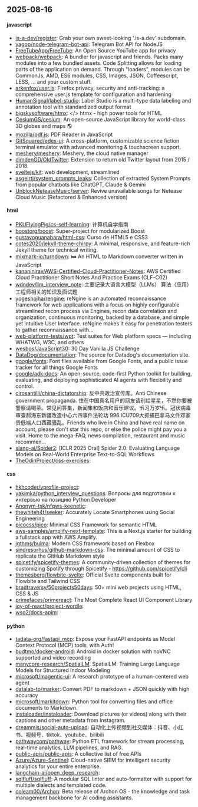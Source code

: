 ## 2025-08-16

#### javascript
* [is-a-dev/register](https://github.com/is-a-dev/register): Grab your own sweet-looking '.is-a.dev' subdomain.
* [yagop/node-telegram-bot-api](https://github.com/yagop/node-telegram-bot-api): Telegram Bot API for NodeJS
* [FreeTubeApp/FreeTube](https://github.com/FreeTubeApp/FreeTube): An Open Source YouTube app for privacy
* [webpack/webpack](https://github.com/webpack/webpack): A bundler for javascript and friends. Packs many modules into a few bundled assets. Code Splitting allows for loading parts of the application on demand. Through "loaders", modules can be CommonJs, AMD, ES6 modules, CSS, Images, JSON, Coffeescript, LESS, ... and your custom stuff.
* [arkenfox/user.js](https://github.com/arkenfox/user.js): Firefox privacy, security and anti-tracking: a comprehensive user.js template for configuration and hardening
* [HumanSignal/label-studio](https://github.com/HumanSignal/label-studio): Label Studio is a multi-type data labeling and annotation tool with standardized output format
* [bigskysoftware/htmx](https://github.com/bigskysoftware/htmx): </> htmx - high power tools for HTML
* [CesiumGS/cesium](https://github.com/CesiumGS/cesium): An open-source JavaScript library for world-class 3D globes and maps 🌎
* [mozilla/pdf.js](https://github.com/mozilla/pdf.js): PDF Reader in JavaScript
* [GitSquared/edex-ui](https://github.com/GitSquared/edex-ui): A cross-platform, customizable science fiction terminal emulator with advanced monitoring & touchscreen support.
* [meshery/meshery](https://github.com/meshery/meshery): Meshery, the cloud native manager
* [dimdenGD/OldTwitter](https://github.com/dimdenGD/OldTwitter): Extension to return old Twitter layout from 2015 / 2018.
* [sveltejs/kit](https://github.com/sveltejs/kit): web development, streamlined
* [asgeirtj/system_prompts_leaks](https://github.com/asgeirtj/system_prompts_leaks): Collection of extracted System Prompts from popular chatbots like ChatGPT, Claude & Gemini
* [UnblockNeteaseMusic/server](https://github.com/UnblockNeteaseMusic/server): Revive unavailable songs for Netease Cloud Music (Refactored & Enhanced version)

#### html
* [PKUFlyingPig/cs-self-learning](https://github.com/PKUFlyingPig/cs-self-learning): 计算机自学指南
* [boostorg/boost](https://github.com/boostorg/boost): Super-project for modularized Boost
* [gustavoguanabara/html-css](https://github.com/gustavoguanabara/html-css): Curso de HTML5 e CSS3
* [cotes2020/jekyll-theme-chirpy](https://github.com/cotes2020/jekyll-theme-chirpy): A minimal, responsive, and feature-rich Jekyll theme for technical writing.
* [mixmark-io/turndown](https://github.com/mixmark-io/turndown): 🛏 An HTML to Markdown converter written in JavaScript
* [kananinirav/AWS-Certified-Cloud-Practitioner-Notes](https://github.com/kananinirav/AWS-Certified-Cloud-Practitioner-Notes): AWS Certified Cloud Practitioner Short Notes And Practice Exams (CLF-C02)
* [wdndev/llm_interview_note](https://github.com/wdndev/llm_interview_note): 主要记录大语言大模型（LLMs） 算法（应用）工程师相关的知识及面试题
* [yogeshojha/rengine](https://github.com/yogeshojha/rengine): reNgine is an automated reconnaissance framework for web applications with a focus on highly configurable streamlined recon process via Engines, recon data correlation and organization, continuous monitoring, backed by a database, and simple yet intuitive User Interface. reNgine makes it easy for penetration testers to gather reconnaissance with…
* [web-platform-tests/wpt](https://github.com/web-platform-tests/wpt): Test suites for Web platform specs — including WHATWG, W3C, and others
* [wesbos/JavaScript30](https://github.com/wesbos/JavaScript30): 30 Day Vanilla JS Challenge
* [DataDog/documentation](https://github.com/DataDog/documentation): The source for Datadog's documentation site.
* [google/fonts](https://github.com/google/fonts): Font files available from Google Fonts, and a public issue tracker for all things Google Fonts
* [google/adk-docs](https://github.com/google/adk-docs): An open-source, code-first Python toolkit for building, evaluating, and deploying sophisticated AI agents with flexibility and control.
* [cirosantilli/china-dictatorship](https://github.com/cirosantilli/china-dictatorship): 反中共政治宣传库。Anti Chinese government propaganda. 住在中国真名用户的网友请别给星星，不然你要被警察请喝茶。常见问答集，新闻集和饭店和音乐建议。卐习万岁卐。冠状病毒审查郝海东新疆改造中心六四事件法轮功 996.ICU709大抓捕巴拿马文件邓家贵低端人口西藏骚乱。Friends who live in China and have real name on account, please don't star this repo, or else the police might pay you a visit. Home to the mega-FAQ, news compilation, restaurant and music recommen…
* [xlang-ai/Spider2](https://github.com/xlang-ai/Spider2): [ICLR 2025 Oral] Spider 2.0: Evaluating Language Models on Real-World Enterprise Text-to-SQL Workflows
* [TheOdinProject/css-exercises](https://github.com/TheOdinProject/css-exercises): 

#### css
* [hkhcoder/vprofile-project](https://github.com/hkhcoder/vprofile-project): 
* [yakimka/python_interview_questions](https://github.com/yakimka/python_interview_questions): Вопросы для подготовки к интервью на позицию Python Developer
* [Anonym-tsk/nfqws-keenetic](https://github.com/Anonym-tsk/nfqws-keenetic): 
* [thewhiteh4t/seeker](https://github.com/thewhiteh4t/seeker): Accurately Locate Smartphones using Social Engineering
* [picocss/pico](https://github.com/picocss/pico): Minimal CSS Framework for semantic HTML
* [aws-samples/amplify-next-template](https://github.com/aws-samples/amplify-next-template): This is a Next.js starter for building a fullstack app with AWS Amplify.
* [jgthms/bulma](https://github.com/jgthms/bulma): Modern CSS framework based on Flexbox
* [sindresorhus/github-markdown-css](https://github.com/sindresorhus/github-markdown-css): The minimal amount of CSS to replicate the GitHub Markdown style
* [spicetify/spicetify-themes](https://github.com/spicetify/spicetify-themes): A community-driven collection of themes for customizing Spotify through Spicetify - https://github.com/spicetify/cli
* [themesberg/flowbite-svelte](https://github.com/themesberg/flowbite-svelte): Official Svelte components built for Flowbite and Tailwind CSS
* [bradtraversy/50projects50days](https://github.com/bradtraversy/50projects50days): 50+ mini web projects using HTML, CSS & JS
* [primefaces/primereact](https://github.com/primefaces/primereact): The Most Complete React UI Component Library
* [joy-of-react/project-wordle](https://github.com/joy-of-react/project-wordle): 
* [wso2/docs-apim](https://github.com/wso2/docs-apim): 

#### python
* [tadata-org/fastapi_mcp](https://github.com/tadata-org/fastapi_mcp): Expose your FastAPI endpoints as Model Context Protocol (MCP) tools, with Auth!
* [budtmo/docker-android](https://github.com/budtmo/docker-android): Android in docker solution with noVNC supported and video recording
* [manycore-research/SpatialLM](https://github.com/manycore-research/SpatialLM): SpatialLM: Training Large Language Models for Structured Indoor Modeling
* [microsoft/magentic-ui](https://github.com/microsoft/magentic-ui): A research prototype of a human-centered web agent
* [datalab-to/marker](https://github.com/datalab-to/marker): Convert PDF to markdown + JSON quickly with high accuracy
* [microsoft/markitdown](https://github.com/microsoft/markitdown): Python tool for converting files and office documents to Markdown.
* [instaloader/instaloader](https://github.com/instaloader/instaloader): Download pictures (or videos) along with their captions and other metadata from Instagram.
* [dreammis/social-auto-upload](https://github.com/dreammis/social-auto-upload): 自动化上传视频到社交媒体：抖音、小红书、视频号、tiktok、youtube、bilibili
* [pathwaycom/pathway](https://github.com/pathwaycom/pathway): Python ETL framework for stream processing, real-time analytics, LLM pipelines, and RAG.
* [public-apis/public-apis](https://github.com/public-apis/public-apis): A collective list of free APIs
* [Azure/Azure-Sentinel](https://github.com/Azure/Azure-Sentinel): Cloud-native SIEM for intelligent security analytics for your entire enterprise.
* [langchain-ai/open_deep_research](https://github.com/langchain-ai/open_deep_research): 
* [sqlfluff/sqlfluff](https://github.com/sqlfluff/sqlfluff): A modular SQL linter and auto-formatter with support for multiple dialects and templated code.
* [coleam00/Archon](https://github.com/coleam00/Archon): Beta release of Archon OS - the knowledge and task management backbone for AI coding assistants.
